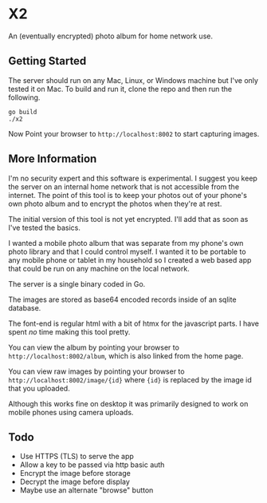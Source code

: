 # X2

An (eventually encrypted) photo album for home network use.

## Getting Started

The server should run on any Mac, Linux, or Windows machine but I've only tested it on Mac. To build and run it, clone the repo and then run the following.

```
go build
./x2
```

Now Point your browser to `http://localhost:8002` to start capturing images.

## More Information

I'm no security expert and this software is experimental. I suggest you keep the server on an internal home network that is not accessible from the internet. The point of this tool is to keep your photos out of your phone's own photo album and to encrypt the photos when they're at rest.

The initial version of this tool is not yet encrypted. I'll add that as soon as I've tested the basics.

I wanted a mobile photo album that was separate from my phone's own photo library and that I could control myself. I wanted it to be portable to any mobile phone or tablet in my household so I created a web based app that could be run on any machine on the local network.

The server is a single binary coded in Go.

The images are stored as base64 encoded records inside of an sqlite database.

The font-end is regular html with a bit of htmx for the javascript parts. I have spent _no_ time making this tool pretty.

You can view the album by pointing your browser to `http://localhost:8002/album`, which is also linked from the home page.

You can view raw images by pointing your browser to `http://localhost:8002/image/{id}` where `{id}` is replaced by the image id that you uploaded.

Although this works fine on desktop it was primarily designed to work on mobile phones using camera uploads.

## Todo

- Use HTTPS (TLS) to serve the app
- Allow a key to be passed via http basic auth
- Encrypt the image before storage
- Decrypt the image before display
- Maybe use an alternate "browse" button
